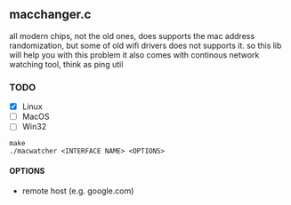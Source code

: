 ## macchanger.c

all modern chips, not the old ones, does supports the mac address randomization, 
but some of old wifi drivers does not supports it. so this lib will help you with this problem 
it also comes with continous network watching tool, think as ping util
### TODO
- [x] Linux
- [ ] MacOS
- [ ] Win32

```console
make
./macwatcher <INTERFACE NAME> <OPTIONS>
```
#### OPTIONS
- remote host (e.g. google.com)

